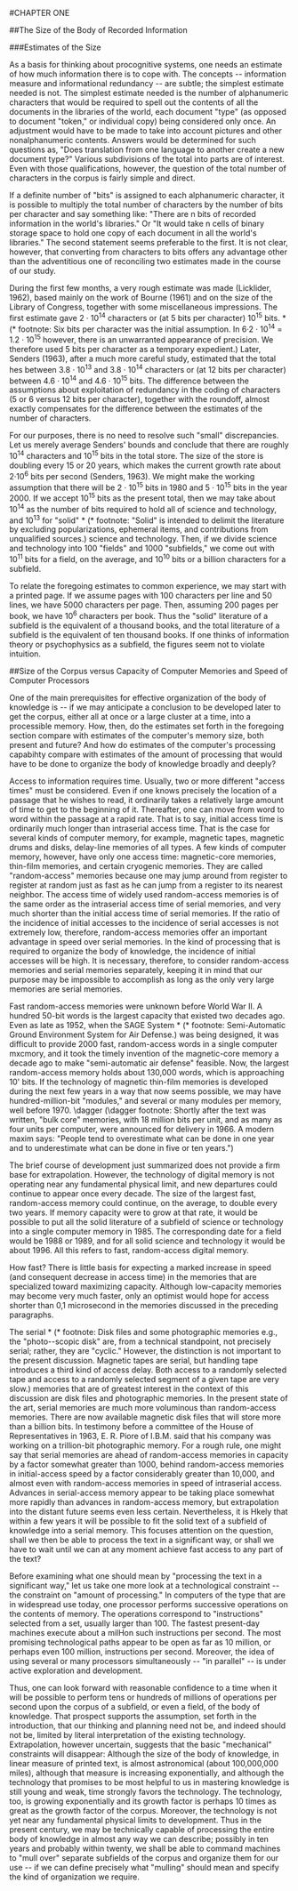 #CHAPTER ONE

##The Size of the Body of Recorded Information

###Estimates of the Size

As a basis for thinking about procognitive systems, one needs an estimate of how much information there is to cope with. The concepts -- information measure and informational redundancy -- are subtle; the simplest estimate needed is not. The simplest estimate needed is the number of alphanumeric characters that would be required to spell out the contents of all the documents in the libraries of the world, each document "type" (as opposed to document "token," or individual copy) being considered only once. An adjustment would have to be made to take into account pictures and other nonalphanumeric contents. Answers would be determined for such questions as, "Does translation from one language to another create a new document type?" Various subdivisions of the total into parts are of interest. Even with those qualifications, however, the question of the total number of characters in the corpus is fairly simple and direct.

If a definite number of "bits" is assigned to each alphanumeric character, it is possible to multiply the total number of characters by the number of bits per character and say something like: "There are n bits of recorded information in the world's libraries." Or "It would take n cells of binary storage space to hold one copy of each document in all the world's libraries." The second statement seems preferable to the first. It is not clear, however, that converting from characters to bits offers any advantage other than the adventitious one of reconciling two estimates made in the course of our study.

During the first few months, a very rough estimate was made (Licklider, 1962), based mainly on the work of Bourne (1961) and on the size of the Library of Congress, together with some miscellaneous impressions. The first estimate gave 2 · 10<sup>14</sup> characters or (at 5 bits per character) 10<sup>15</sup> bits. \* (\* footnote: Six bits per character was the initial assumption. In 6·2 · 10<sup>14</sup> =  1.2 · 10<sup>15</sup> however, there is an unwarranted appearance of precision. We therefore used 5 bits per character as a temporary expedient.) Later, Senders (1963), after a much more careful study, estimated that the total hes between 3.8 · 10<sup>13</sup> and 3.8 · 10<sup>14</sup> characters or (at 12 bits per character) between 4.6 · 10<sup>14</sup> and 4.6 · 10<sup>15</sup> bits. The difference between the assumptions about exploitation of redundancy in the coding of characters (5 or 6 versus 12 bits per character), together with the roundoff, almost exactly compensates for the difference between the estimates of the number of characters.

For our purposes, there is no need to resolve such "small" discrepancies. Let us merely average Senders' bounds and conclude that there are roughly 10<sup>14</sup> characters and 10<sup>15</sup> bits in the total store. The size of the store is doubling every 15 or 20 years, which makes the current growth rate about 2·10<sup>6</sup> bits per second (Senders, 1963). We might make the working assumption that there will be 2 · 10<sup>15</sup> bits in 1980 and 5 · 10<sup>15</sup> bits in the year 2000.
If we accept 10<sup>15</sup> bits as the present total, then we may take about 10<sup>14</sup> as the number of bits required to hold all
of science and technology, and 10<sup>13</sup> for "solid" \* (\* footnote: "Solid" is intended to delimit the literature by excluding popularizations, ephemeral items, and contributions from unqualified sources.) science and technology. Then, if we divide science and technology into 100 "fields" and 1000 "subfields," we come out with 10<sup>11</sup> bits for a field, on the average, and 10<sup>10</sup> bits
or a billion characters for a subfield.

To relate the foregoing estimates to common experience, we may start with a printed page. If we assume pages with 100 characters per line and 50 lines, we have 5000 characters per page. Then, assuming 200 pages per book, we have 10<sup>6</sup> characters per book. Thus the "solid" literature of a subfield is the equivalent of a thousand books, and the total literature of a subfield is the equivalent of ten thousand books. If one thinks of information theory or psychophysics as a subfield, the figures seem not to violate intuition.

##Size of the Corpus versus Capacity of Computer Memories and Speed of Computer Processors

One of the main prerequisites for effective organization of the body of knowledge is -- if we may anticipate a conclusion to be developed later to get the corpus, either all at once or a large cluster at a time, into a processible memory. How, then, do the estimates set forth in the foregoing section compare with estimates of the computer's memory size, both present and future? And how do estimates of the computer's processing capabihty compare with estimates of the amount of processing that would have to be done to organize the body of knowledge broadly and deeply?

Access to information requires time. Usually, two or more different "access times" must be considered. Even if one knows precisely the location of a passage that he wishes to read, it ordinarily takes a relatively large amount of time to get to the beginning of it. Thereafter, one can move from word to word within the passage at a rapid rate. That is to say, initial access time is ordinarily much longer than intraserial access time. That is the case for several kinds of computer memory, for example, magnetic tapes, magnetic drums and disks, delay-line memories of all types. A few kinds of computer memory, however, have only one access time: magnetic-core memories, thin-film memories, and certain cryogenic memories. They are called "random-access" memories because one may jump around from register to register at random just as fast as he can jump from a register to its nearest neighbor. The access time of widely used random-access memories is of the same order as the intraserial access time of serial memories, and very much shorter than the initial access time of serial memories. If the ratio of the incidence of initial accesses to the incidence of serial accesses is not extremely low, therefore, random-access memories offer an important advantage in speed over serial memories. In the kind of processing that is required to organize the body of knowledge, the incidence of initial accesses will be high. It is necessary, therefore, to consider random-access memories and serial memories separately, keeping it in mind that our purpose may be impossible to accomplish as long as the only very large memories are serial memories.

Fast random-access memories were unknown before World War II. A hundred 50-bit words is the largest capacity that existed two decades ago. Even as late as 1952, when the SAGE System \* (\* footnote: Semi-Automatic Ground Environment System for Air Defense.) was being designed, it was difficult to provide 2000 fast, random-access words in a single computer mxcmory, and it took the timely invention of the magnetic-core memory a decade ago to make "semi-automatic air defense" feasible. Now, the largest random-access memory holds about 130,000 words, which is approaching 10' bits. If the technology of magnetic thin-film memories is developed during the next few years in a way that now seems possible, we may have hundred-million-bit "modules," and several or many modules per memory, well before 1970. \dagger (\dagger footnote: Shortly after the text was written, "bulk core" memories, with 18 million bits per unit, and as many as four units per computer, were announced for delivery in 1966. A modern maxim says: "People tend to overestimate what can be done in one year and to underestimate what can be done in five or ten years.")

The brief course of development just summarized does not provide a firm base for extrapolation. However, the technology of digital memory is not operating near any fundamental physical limit, and new departures could continue to appear once every decade. The size of the largest fast, random-access memory could continue, on the average, to double every two years. If memory capacity were to grow at that rate, it would be possible to put all the solid literature of a subfield of science or technology into a single computer memory in 1985. The corresponding date for a field would be 1988 or 1989, and for all solid science and technology it would be about 1996. All this refers to fast, random-access digital memory.

How fast? There is little basis for expecting a marked increase in speed (and consequent decrease in access time) in the memories that are specialized toward maximizing capacity. Although low-capacity memories may become very much faster, only an optimist would hope for access shorter than 0,1 microsecond in the memories discussed in the preceding paragraphs.

The serial \* (\* footnote: Disk files and some photographic memories e.g., the "photo--scopic disk" are, from a technical standpoint, not precisely serial; rather, they are "cyclic." However, the distinction is not important to the present discussion. Magnetic tapes are serial, but handling tape introduces a third kind of access delay. Both access to a randomly selected tape and access to a randomly selected segment of a given tape are very slow.) memories that are of greatest interest in the context of this discussion are disk files and photographic memories. In the present state of the art, serial memories are much more voluminous than random-access memories. There are now available magnetic disk files that will store more than a billion bits. In testimony before a committee of the House of Representatives in 1963, E. R. Piore of I.B.M. said that his company was working on a trillion-bit photographic memory. For a rough rule, one might say that serial memories are ahead of random-access memories in capacity by a factor somewhat greater than 1000, behind random-access memories in initial-access speed by a factor considerably greater
than 10,000, and almost even with random-access memories in speed of intraserial access. Advances in serial-access memory appear to be taking place somewhat more rapidly than advances in random-access memory, but extrapolation into the distant future seems even less certain. Nevertheless, it is Hkely that within a few years it will be possible to fit the solid text of a subfield of knowledge into a serial memory. This focuses attention on the question, shall we then be able to process the text in a significant way, or shall we have to wait until we can at any moment achieve fast access to any part of the text?

Before examining what one should mean by "processing the text in a significant way," let us take one more look at a technological constraint -- the constraint on "amount of processing." In computers of the type that are in widespread use today, one processor performs successive operations on the contents of memory. The operations correspond to "instructions" selected from a set, usually larger than 100. The fastest present-day machines execute about a milHon such instructions per second. The most promising technological paths appear to be open as far as 10 million, or perhaps even 100 million, instructions per second. Moreover, the idea of using several or many processors simultaneously -- "in parallel" -- is under active exploration and development.

Thus, one can look forward with reasonable confidence to a time when it will be possible to perform tens or hundreds of millions of operations per second upon the corpus of a subfield, or even a field, of the body of knowledge. That prospect supports the assumption, set forth in the introduction, that our thinking and planning need not be, and indeed should not be, limited by literal interpretation of the existing technology. Extrapolation, however uncertain, suggests that the basic "mechanical" constraints will disappear: Although the size of the body of knowledge, in linear measure of printed text, is almost astronomical (about 100,000,000 miles), although that measure is increasing exponentially, and although the technology that promises to be most helpful to us in mastering knowledge is still young and weak, time strongly favors the technology. The technology, too, is growing exponentially and its growth factor is perhaps 10 times as great as the growth factor of the corpus. Moreover, the technology is not yet near any fundamental physical limits to development. Thus in the present century, we may be technically capable of processing the entire body of knowledge in almost any way we can describe; possibly in ten years and probably within twenty, we shall be able to command machines to "mull over" separate subfields of the corpus and organize them for our use -- if we can define precisely what "mulling" should mean and specify the kind of organization we require.
